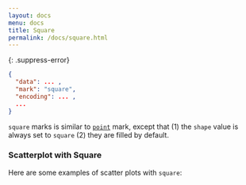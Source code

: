 ```yaml
---
layout: docs
menu: docs
title: Square
permalink: /docs/square.html
---
```


{: .suppress-error}
```json
{
  "data": ... ,
  "mark": "square",
  "encoding": ... ,
  ...
}
```

`square` marks is similar to [`point`](point.html) mark, except that (1) the `shape` value is always set to `square` (2) they are filled by default.

### Scatterplot with Square

Here are some examples of scatter plots with `square`:

<span class="vl-example" data-name="square"></span>
